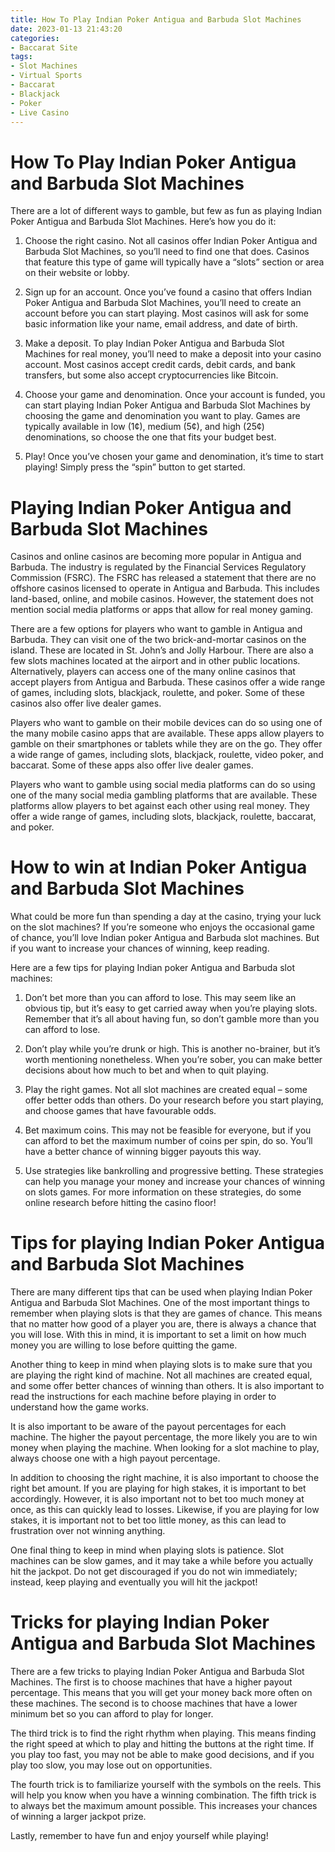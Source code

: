 ```yaml
---
title: How To Play Indian Poker Antigua and Barbuda Slot Machines
date: 2023-01-13 21:43:20
categories:
- Baccarat Site
tags:
- Slot Machines
- Virtual Sports
- Baccarat
- Blackjack
- Poker
- Live Casino
---
```



#  How To Play Indian Poker Antigua and Barbuda Slot Machines

There are a lot of different ways to gamble, but few as fun as playing Indian Poker Antigua and Barbuda Slot Machines. Here’s how you do it:

1. Choose the right casino. Not all casinos offer Indian Poker Antigua and Barbuda Slot Machines, so you’ll need to find one that does. Casinos that feature this type of game will typically have a “slots” section or area on their website or lobby.

2. Sign up for an account. Once you’ve found a casino that offers Indian Poker Antigua and Barbuda Slot Machines, you’ll need to create an account before you can start playing. Most casinos will ask for some basic information like your name, email address, and date of birth.

3. Make a deposit. To play Indian Poker Antigua and Barbuda Slot Machines for real money, you’ll need to make a deposit into your casino account. Most casinos accept credit cards, debit cards, and bank transfers, but some also accept cryptocurrencies like Bitcoin.

4. Choose your game and denomination. Once your account is funded, you can start playing Indian Poker Antigua and Barbuda Slot Machines by choosing the game and denomination you want to play. Games are typically available in low (1¢), medium (5¢), and high (25¢) denominations, so choose the one that fits your budget best.

5. Play! Once you’ve chosen your game and denomination, it’s time to start playing! Simply press the “spin” button to get started.

#  Playing Indian Poker Antigua and Barbuda Slot Machines
Casinos and online casinos are becoming more popular in Antigua and Barbuda. The industry is regulated by the Financial Services Regulatory Commission (FSRC). The FSRC has released a statement that there are no offshore casinos licensed to operate in Antigua and Barbuda. This includes land-based, online, and mobile casinos. However, the statement does not mention social media platforms or apps that allow for real money gaming.

There are a few options for players who want to gamble in Antigua and Barbuda. They can visit one of the two brick-and-mortar casinos on the island. These are located in St. John’s and Jolly Harbour. There are also a few slots machines located at the airport and in other public locations. Alternatively, players can access one of the many online casinos that accept players from Antigua and Barbuda. These casinos offer a wide range of games, including slots, blackjack, roulette, and poker. Some of these casinos also offer live dealer games.

Players who want to gamble on their mobile devices can do so using one of the many mobile casino apps that are available. These apps allow players to gamble on their smartphones or tablets while they are on the go. They offer a wide range of games, including slots, blackjack, roulette, video poker, and baccarat. Some of these apps also offer live dealer games.

Players who want to gamble using social media platforms can do so using one of the many social media gambling platforms that are available. These platforms allow players to bet against each other using real money. They offer a wide range of games, including slots, blackjack, roulette, baccarat, and poker.

#  How to win at Indian Poker Antigua and Barbuda Slot Machines

What could be more fun than spending a day at the casino, trying your luck on the slot machines? If you’re someone who enjoys the occasional game of chance, you’ll love Indian poker Antigua and Barbuda slot machines. But if you want to increase your chances of winning, keep reading.

Here are a few tips for playing Indian poker Antigua and Barbuda slot machines:

1. Don’t bet more than you can afford to lose. This may seem like an obvious tip, but it’s easy to get carried away when you’re playing slots. Remember that it’s all about having fun, so don’t gamble more than you can afford to lose.

2. Don’t play while you’re drunk or high. This is another no-brainer, but it’s worth mentioning nonetheless. When you’re sober, you can make better decisions about how much to bet and when to quit playing.

3. Play the right games. Not all slot machines are created equal – some offer better odds than others. Do your research before you start playing, and choose games that have favourable odds.

4. Bet maximum coins. This may not be feasible for everyone, but if you can afford to bet the maximum number of coins per spin, do so. You’ll have a better chance of winning bigger payouts this way.

5. Use strategies like bankrolling and progressive betting. These strategies can help you manage your money and increase your chances of winning on slots games. For more information on these strategies, do some online research before hitting the casino floor!

#  Tips for playing Indian Poker Antigua and Barbuda Slot Machines

There are many different tips that can be used when playing Indian Poker Antigua and Barbuda Slot Machines. One of the most important things to remember when playing slots is that they are games of chance. This means that no matter how good of a player you are, there is always a chance that you will lose. With this in mind, it is important to set a limit on how much money you are willing to lose before quitting the game.

Another thing to keep in mind when playing slots is to make sure that you are playing the right kind of machine. Not all machines are created equal, and some offer better chances of winning than others. It is also important to read the instructions for each machine before playing in order to understand how the game works.

It is also important to be aware of the payout percentages for each machine. The higher the payout percentage, the more likely you are to win money when playing the machine. When looking for a slot machine to play, always choose one with a high payout percentage.

In addition to choosing the right machine, it is also important to choose the right bet amount. If you are playing for high stakes, it is important to bet accordingly. However, it is also important not to bet too much money at once, as this can quickly lead to losses. Likewise, if you are playing for low stakes, it is important not to bet too little money, as this can lead to frustration over not winning anything.

One final thing to keep in mind when playing slots is patience. Slot machines can be slow games, and it may take a while before you actually hit the jackpot. Do not get discouraged if you do not win immediately; instead, keep playing and eventually you will hit the jackpot!

#  Tricks for playing Indian Poker Antigua and Barbuda Slot Machines

There are a few tricks to playing Indian Poker Antigua and Barbuda Slot Machines. The first is to choose machines that have a higher payout percentage. This means that you will get your money back more often on these machines. The second is to choose machines that have a lower minimum bet so you can afford to play for longer.

The third trick is to find the right rhythm when playing. This means finding the right speed at which to play and hitting the buttons at the right time. If you play too fast, you may not be able to make good decisions, and if you play too slow, you may lose out on opportunities.

The fourth trick is to familiarize yourself with the symbols on the reels. This will help you know when you have a winning combination. The fifth trick is to always bet the maximum amount possible. This increases your chances of winning a larger jackpot prize.

Lastly, remember to have fun and enjoy yourself while playing!